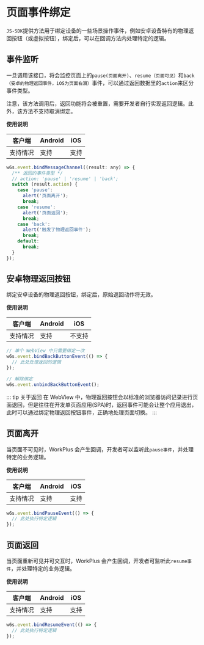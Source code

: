 # 页面事件绑定

`JS-SDK`提供方法用于绑定设备的一些场景操作事件，例如安卓设备特有的物理返回按钮（或虚拟按钮），绑定后，可以在回调方法内处理特定的逻辑。

## 事件监听 <Badge text="推荐使用" />

一旦调用该接口，将会监控页面上的`pause(页面离开)`、`resume（页面可见）`和`back（安卓的物理返回事件，iOS为页面右滑）`事件，可以通过返回数据里的`action`来区分事件类型。

注意，该方法调用后，返回功能将会被重置，需要开发者自行实现返回逻辑。此外，该方法不支持取消绑定。

**使用说明**

| 客户端   | Android | iOS  |
| -------- | ------- | ---- |
| 支持情况 | 支持  | 支持 |


```js
w6s.event.bindMessageChannel((result: any) => {
  /** 返回的事件类型 */
  // action: 'pause' | 'resume' | 'back';
  switch (result.action) {
    case 'pause':
      alert('页面离开');
      break;
    case 'resume':
      alert('页面返回');
      break;
    case 'back':
      alert('触发了物理返回事件');
      break;
    default:
      break;
  }
});
```


## 安卓物理返回按钮

绑定安卓设备的物理返回按钮，绑定后，原始返回动作将无效。

**使用说明**

| 客户端   | Android | iOS  |
| -------- | ------- | ---- |
| 支持情况 | 支持  | 不支持 |


```js
// 单个 WebView 中只需要绑定一次
w6s.event.bindBackButtonEvent(() => {
  // 此处处理返回的逻辑
});

// 解除绑定
w6s.event.unbindBackButtonEvent();
```

::: tip 关于返回
在 WebView 中，物理返回按钮会以标准的浏览器访问记录进行页面退回，但是往往在开发单页面应用(SPA)时，返回事件可能会让整个应用退出，此时可以通过绑定物理返回按钮事件，正确地处理页面切换。
:::

## 页面离开

当页面不可见时，WorkPlus 会产生回调，开发者可以监听此`pause事件`，并处理特定的业务逻辑。

**使用说明**

| 客户端   | Android | iOS  |
| -------- | ------- | ---- |
| 支持情况 | 支持  | 支持 |


```js
w6s.event.bindPauseEvent(() => {
  // 此处执行特定逻辑
});
```

## 页面返回

当页面重新可见并可交互时，WorkPlus 会产生回调，开发者可监听此`resume事件`，并处理特定的业务逻辑。

**使用说明**

| 客户端   | Android | iOS  |
| -------- | ------- | ---- |
| 支持情况 | 支持  | 支持 |

```js
w6s.event.bindResumeEvent(() => {
  // 此处执行特定逻辑
});
```